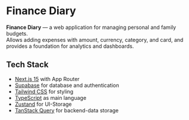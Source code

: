 # Finance Diary

**Finance Diary** — a web application for managing personal and family budgets.  
Allows adding expenses with amount, currency, category, and card, and provides a foundation for analytics and dashboards.

## Tech Stack

- [Next.js 15](https://nextjs.org/) with App Router
- [Supabase](https://supabase.com/) for database and authentication
- [Tailwind CSS](https://tailwindcss.com/) for styling
- [TypeScript]() as main language
- [Zustand]() for UI-Storage
- [TanStack Query]() for backend-data storage
